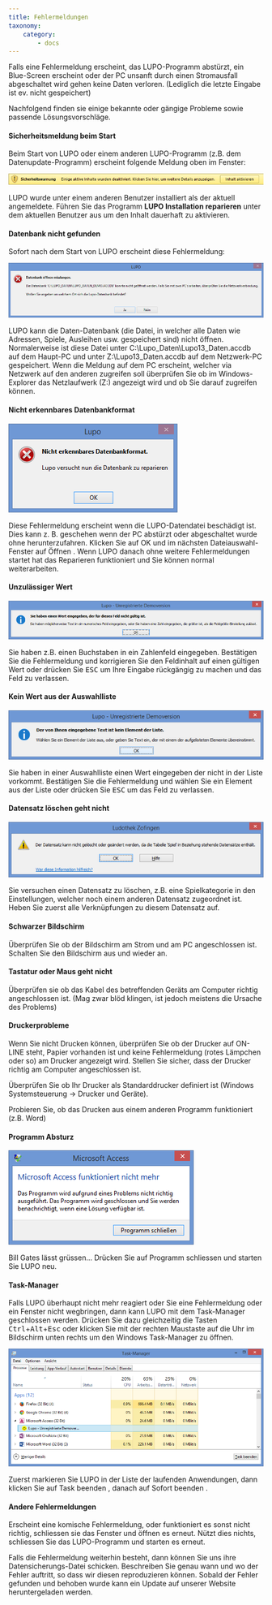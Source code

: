 ```yaml
---
title: Fehlermeldungen
taxonomy:
    category:
        - docs
---
```


Falls eine Fehlermeldung erscheint, das LUPO-Programm abstürzt, ein Blue-Screen erscheint oder der PC unsanft durch einen Stromausfall abgeschaltet wird gehen keine Daten verloren. (Lediglich die letzte Eingabe ist ev. nicht gespeichert)

Nachfolgend finden sie einige bekannte oder gängige Probleme sowie passende Lösungsvorschläge.

#### Sicherheitsmeldung beim Start

Beim Start von LUPO oder einem anderen LUPO-Programm (z.B. dem Datenupdate-Programm) erscheint folgende Meldung oben im Fenster:

![sicherheitsmeldung-beim-starten](../../images/sicherheitsmeldung-beim-starten.png)

LUPO wurde unter einem anderen Benutzer installiert als der aktuell angemeldete. Führen Sie das Programm **LUPO Installation reparieren** unter dem aktuellen Benutzer aus um den Inhalt dauerhaft zu aktivieren.

#### Datenbank nicht gefunden

Sofort nach dem Start von LUPO erscheint diese Fehlermeldung:

![database-not-found](../../images/database-not-found.png)

LUPO kann die Daten-Datenbank (die Datei, in welcher alle Daten wie Adressen, Spiele, Ausleihen usw. gespeichert sind) nicht öffnen. Normalerweise ist diese Datei unter C:\\Lupo_Daten\\Lupo13_Daten.accdb auf dem Haupt-PC und unter Z:\\Lupo13_Daten.accdb auf dem Netzwerk-PC gespeichert. Wenn die Meldung auf dem PC erscheint, welcher via Netzwerk auf den anderen zugreifen soll überprüfen Sie ob im Windows-Explorer das Netzlaufwerk (Z:) angezeigt wird und ob Sie darauf zugreifen können.

#### Nicht erkennbares Datenbankformat

![nicht-erkennbares-datenbankformat](../../images/nicht-erkennbares-datenbankformat.png)

Diese Fehlermeldung erscheint wenn die LUPO-Datendatei beschädigt ist. Dies kann z. B. geschehen wenn der PC abstürzt oder abgeschaltet wurde ohne herunterzufahren. Klicken Sie auf OK und im nächsten Dateiauswahl-Fenster auf Öffnen . Wenn LUPO danach ohne weitere Fehlermeldungen startet hat das Reparieren funktioniert und Sie können normal weiterarbeiten.

#### Unzulässiger Wert

![unzulaessiger-wert](../../images/unzulaessiger-wert.png)

Sie haben z.B. einen Buchstaben in ein Zahlenfeld eingegeben. Bestätigen Sie die Fehlermeldung und korrigieren Sie den Feldinhalt auf einen gültigen Wert oder drücken Sie <kbd>ESC</kbd> um Ihre Eingabe rückgängig zu machen und das Feld zu verlassen.

#### Kein Wert aus der Auswahlliste

![kein-wert-aus-der-auswahlliste](../../images/kein-wert-aus-der-auswahlliste.png)

Sie haben in einer Auswahlliste einen Wert eingegeben der nicht in der Liste vorkommt. Bestätigen Sie die Fehlermeldung und wählen Sie ein Element aus der Liste oder drücken Sie <kbd>ESC</kbd> um das Feld zu verlassen.

#### Datensatz löschen geht nicht

![datensatz-loeschen-geht-nicht](../../images/datensatz-loeschen-geht-nicht.png)

Sie versuchen einen Datensatz zu löschen, z.B. eine Spielkategorie in den Einstellungen, welcher noch einem anderen Datensatz zugeordnet ist. Heben Sie zuerst alle Verknüpfungen zu diesem Datensatz auf.

#### Schwarzer Bildschirm

Überprüfen Sie ob der Bildschirm am Strom und am PC angeschlossen ist. Schalten Sie den Bildschirm aus und wieder an.

#### Tastatur oder Maus geht nicht

Überprüfen sie ob das Kabel des betreffenden Geräts am Computer richtig angeschlossen ist. (Mag zwar blöd klingen, ist jedoch meistens die Ursache des Problems)

#### Druckerprobleme

Wenn Sie nicht Drucken können, überprüfen Sie ob der Drucker auf ON-LINE steht, Papier vorhanden ist und keine Fehlermeldung (rotes Lämpchen oder so) am Drucker angezeigt wird. Stellen Sie sicher, dass der Drucker richtig am Computer angeschlossen ist.

Überprüfen Sie ob Ihr Drucker als Standarddrucker definiert ist (Windows Systemsteuerung → Drucker und Geräte).

Probieren Sie, ob das Drucken aus einem anderen Programm funktioniert (z.B. Word)

#### Programm Absturz

![programm-absturz](../../images/programm-absturz.png)

Bill Gates lässt grüssen... Drücken Sie auf <span class="btn-lupo">Programm schliessen</span> und starten Sie LUPO neu.

#### Task-Manager

Falls LUPO überhaupt nicht mehr reagiert oder Sie eine Fehlermeldung oder ein Fenster nicht wegbringen, dann kann LUPO mit dem Task-Manager geschlossen werden. Drücken Sie dazu gleichzeitig die Tasten <kbd>Ctrl</kbd>+<kbd>Alt</kbd>+<kbd>Esc</kbd> oder klicken Sie mit der rechten Maustaste auf die Uhr im Bildschirm unten rechts um den Windows Task-Manager zu öffnen.

![task-manager](../../images/task-manager.png)

Zuerst markieren Sie LUPO in der Liste der laufenden Anwendungen, dann klicken Sie auf <span class="btn-lupo">Task beenden</span> , danach auf <span class="btn-lupo">Sofort&nbsp;beenden</span> .

#### Andere Fehlermeldungen

Erscheint eine komische Fehlermeldung, oder funktioniert es sonst nicht richtig, schliessen sie das Fenster und öffnen es erneut. Nützt dies nichts, schliessen Sie das LUPO-Programm und starten es erneut.

Falls die Fehlermeldung weiterhin besteht, dann können Sie uns ihre Datensicherungs-Datei schicken. Beschreiben Sie genau wann und wo der Fehler auftritt, so dass wir diesen reproduzieren können. Sobald der Fehler gefunden und behoben wurde kann ein Update auf unserer Website heruntergeladen werden.
